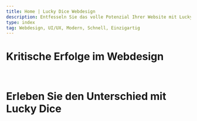 ```yaml
---
title: Home | Lucky Dice Webdesign
description: Entfesseln Sie das volle Potenzial Ihrer Website mit Lucky Dice! Wir gestalten Webdesigns, die wie eine Natural 20 treffen – beeindruckend, effizient und unvergesslich. Sind Sie bereit für einen kritischen Erfolg? Lassen Sie uns Ihr Abenteuer beginnen!
type: index
tag: Webdesign, UI/UX, Modern, Schnell, Einzigartig
---
```


# Kritische Erfolge im Webdesign

<br>

# Erleben Sie den Unterschied mit Lucky Dice
